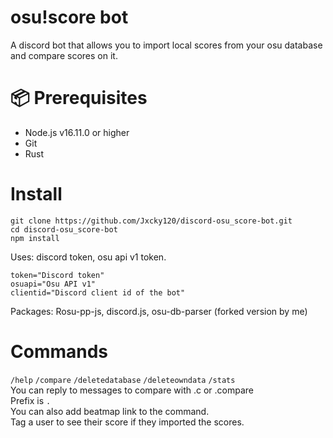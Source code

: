 # osu!score bot
A discord bot that allows you to import local scores from your osu database and compare scores on it.

# 📦 Prerequisites
- Node.js v16.11.0 or higher
- Git
- Rust

# Install
```
git clone https://github.com/Jxcky120/discord-osu_score-bot.git
cd discord-osu_score-bot
npm install
```

Uses: discord token, osu api v1 token.
```
token="Discord token"
osuapi="Osu API v1"
clientid="Discord client id of the bot"
```
Packages: Rosu-pp-js, discord.js, osu-db-parser (forked version by me)

# Commands
``/help`` ``/compare`` ``/deletedatabase`` ``/deleteowndata`` ``/stats``<br />
You can reply to messages to compare with .c or .compare<br />
Prefix is ``.``<br />
You can also add beatmap link to the command.<br />
Tag a user to see their score if they imported the scores.<br />
